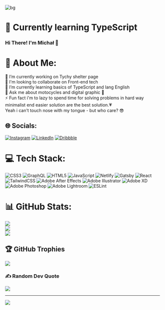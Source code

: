 ![bg](https://user-images.githubusercontent.com/46853050/175365348-61d34e05-6ec2-4682-a299-82534fe2b594.jpg)

# 🤯 Currently learning TypeScript 


### Hi There! I'm Michał 👋
# 💫 About Me:
🔭 I’m currently working on Tychy shelter page<br>👯 I'm looking to collaborate on Front-end tech<br>🌱 I’m currently learning basics of TypeScript and lang English<br>💬 Ask me about motocycles and digital graphic 🤤<br>⚡ Fun fact i'm to lazy to spend time for solving problems in hard way minimalist end easier solution are the best solution.💗<br>Yeah i can't touch nose with my tongue - but who care? 😎


## 🌐 Socials:
[![Instagram](https://img.shields.io/badge/Instagram-E4405F?style=for-the-badge&logo=instagram&logoColor=white)](https://www.instagram.com/ememerunio/) 
[![LinkedIn](https://img.shields.io/badge/LinkedIn-0077B5?style=for-the-badge&logo=linkedin&logoColor=white)](https://linkedin.com/in/sopelm) 
[![Dribbble](https://img.shields.io/badge/Dribbble-EA4C89?style=for-the-badge&logo=dribbble&logoColor=white)](https://dribbble.com/ememer)


# 💻 Tech Stack:
![CSS3](https://img.shields.io/badge/css3-%231572B6.svg?style=for-the-badge&logo=css3&logoColor=white) ![GraphQL](https://img.shields.io/badge/-GraphQL-E10098?style=for-the-badge&logo=graphql&logoColor=white) ![HTML5](https://img.shields.io/badge/html5-%23E34F26.svg?style=for-the-badge&logo=html5&logoColor=white) ![JavaScript](https://img.shields.io/badge/javascript-%23323330.svg?style=for-the-badge&logo=javascript&logoColor=%23F7DF1E) ![Netlify](https://img.shields.io/badge/netlify-%23000000.svg?style=for-the-badge&logo=netlify&logoColor=#00C7B7) ![Gatsby](https://img.shields.io/badge/Gatsby-%23663399.svg?style=for-the-badge&logo=gatsby&logoColor=white) ![React](https://img.shields.io/badge/react-%2320232a.svg?style=for-the-badge&logo=react&logoColor=%2361DAFB) ![TailwindCSS](https://img.shields.io/badge/tailwindcss-%2338B2AC.svg?style=for-the-badge&logo=tailwind-css&logoColor=white) ![Adobe After Effects](https://img.shields.io/badge/Adobe%20After%20Effects-9999FF.svg?style=for-the-badge&logo=Adobe%20After%20Effects&logoColor=white) ![Adobe Illustrator](https://img.shields.io/badge/adobeillustrator-%23FF9A00.svg?style=for-the-badge&logo=adobeillustrator&logoColor=white) ![Adobe XD](https://img.shields.io/badge/Adobe%20XD-470137?style=for-the-badge&logo=Adobe%20XD&logoColor=#FF61F6) ![Adobe Photoshop](https://img.shields.io/badge/adobephotoshop-%2331A8FF.svg?style=for-the-badge&logo=adobephotoshop&logoColor=white) ![Adobe Lightroom](https://img.shields.io/badge/Adobe%20Lightroom-31A8FF.svg?style=for-the-badge&logo=Adobe%20Lightroom&logoColor=white) ![ESLint](https://img.shields.io/badge/ESLint-4B3263?style=for-the-badge&logo=eslint&logoColor=white)
# 📊 GitHub Stats:
![](https://github-readme-stats.vercel.app/api?username=ememer&theme=midnight-purple&hide_border=true&include_all_commits=false&count_private=true)<br/>
![](https://github-readme-streak-stats.herokuapp.com/?user=ememer&theme=midnight-purple&hide_border=true)<br/>
![](https://github-readme-stats.vercel.app/api/top-langs/?username=ememer&theme=midnight-purple&hide_border=true&include_all_commits=false&count_private=true&layout=compact)

## 🏆 GitHub Trophies
![](https://github-profile-trophy.vercel.app/?username=ememer&theme=radical&no-frame=false&no-bg=false&margin-w=4)

### ✍️ Random Dev Quote
![](https://quotes-github-readme.vercel.app/api?type=horizontal&theme=radical)

---
[![](https://visitcount.itsvg.in/api?id=ememer&icon=0&color=0)](https://visitcount.itsvg.in)
